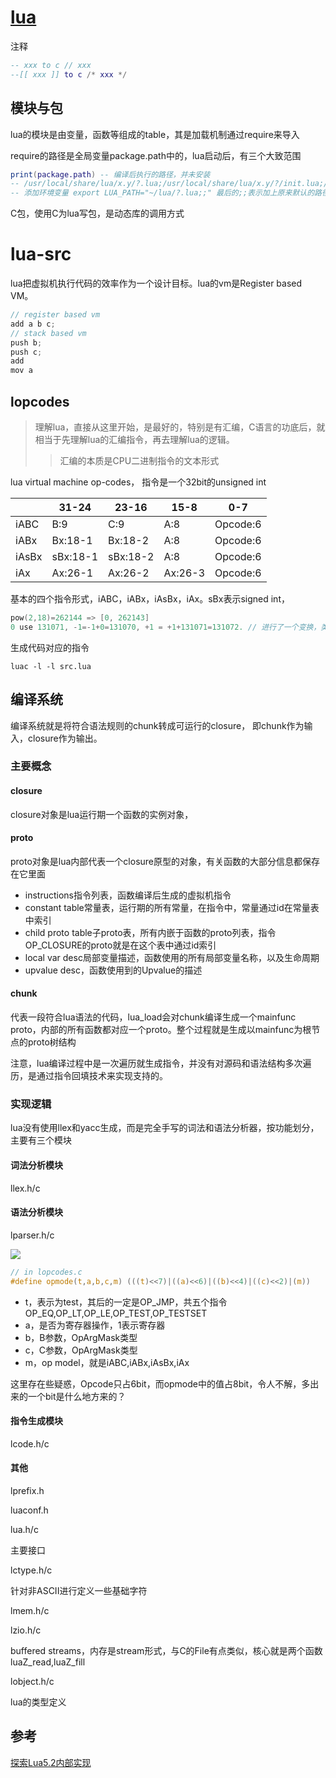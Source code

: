 # [lua](https://www.lua.org/)

注释 

```lua
-- xxx to c // xxx
--[[ xxx ]] to c /* xxx */
```

## 模块与包

lua的模块是由变量，函数等组成的table，其是加载机制通过require来导入

require的路径是全局变量package.path中的，lua启动后，有三个大致范围

```lua
print(package.path) -- 编译后执行的路径，并未安装
-- /usr/local/share/lua/x.y/?.lua;/usr/local/share/lua/x.y/?/init.lua;/usr/local/lib/lua/x.y/?.lua;/usr/local/lib/lua/x.y/?/init.lua;./?.lua;./?/init.lua
-- 添加环境变量 export LUA_PATH="~/lua/?.lua;;" 最后的;;表示加上原来默认的路径
```

C包，使用C为lua写包，是动态库的调用方式

# lua-src

lua把虚拟机执行代码的效率作为一个设计目标。lua的vm是Register based VM。

```c
// register based vm
add a b c;
// stack based vm
push b;
push c;
add
mov a
```

## lopcodes

> 理解lua，直接从这里开始，是最好的，特别是有汇编，C语言的功底后，就相当于先理解lua的汇编指令，再去理解lua的逻辑。
>
> > 汇编的本质是CPU二进制指令的文本形式

lua virtual machine op-codes， 指令是一个32bit的unsigned int

|       | 31-24    | 23-16    | 15-8    | 0-7      |
| ----- | -------- | -------- | ------- | -------- |
| iABC  | B:9      | C:9      | A:8     | Opcode:6 |
| iABx  | Bx:18-1  | Bx:18-2  | A:8     | Opcode:6 |
| iAsBx | sBx:18-1 | sBx:18-2 | A:8     | Opcode:6 |
| iAx   | Ax:26-1  | Ax:26-2  | Ax:26-3 | Opcode:6 |

基本的四个指令形式，iABC，iABx，iAsBx，iAx。sBx表示signed int，

```c
pow(2,18)=262144 => [0, 262143] 
0 use 131071, -1=-1+0=131070, +1 = +1+131071=131072. // 进行了一个变换，类似二进制取补
```

生成代码对应的指令

```shell
luac -l -l src.lua
```



## 编译系统

编译系统就是将符合语法规则的chunk转成可运行的closure， 即chunk作为输入，closure作为输出。

### 主要概念

#### closure

closure对象是lua运行期一个函数的实例对象，

#### proto

proto对象是lua内部代表一个closure原型的对象，有关函数的大部分信息都保存在它里面

- instructions指令列表，函数编译后生成的虚拟机指令
- constant table常量表，运行期的所有常量，在指令中，常量通过id在常量表中索引
- child proto table子proto表，所有内嵌于函数的proto列表，指令OP_CLOSURE的proto就是在这个表中通过id索引
- local var desc局部变量描述，函数使用的所有局部变量名称，以及生命周期
- upvalue desc，函数使用到的Upvalue的描述

#### chunk

代表一段符合lua语法的代码，lua_load会对chunk编译生成一个mainfunc proto，内部的所有函数都对应一个proto。整个过程就是生成以mainfunc为根节点的proto树结构

注意，lua编译过程中是一次遍历就生成指令，并没有对源码和语法结构多次遍历，是通过指令回填技术来实现支持的。

### 实现逻辑

lua没有使用llex和yacc生成，而是完全手写的词法和语法分析器，按功能划分，主要有三个模块

#### 词法分析模块

llex.h/c

#### 语法分析模块

lparser.h/c


![](./images/lua-opcode.png)


```c
// in lopcodes.c
#define opmode(t,a,b,c,m) (((t)<<7)|((a)<<6)|((b)<<4)|((c)<<2)|(m))
```

- t，表示为test，其后的一定是OP_JMP，共五个指令OP_EQ,OP_LT,OP_LE,OP_TEST,OP_TESTSET
- a，是否为寄存器操作，1表示寄存器
- b，B参数，OpArgMask类型
- c，C参数，OpArgMask类型
- m，op model，就是iABC,iABx,iAsBx,iAx

这里存在些疑惑，Opcode只占6bit，而opmode中的值占8bit，令人不解，多出来的一个bit是什么地方来的？

#### 指令生成模块

lcode.h/c

#### 其他

lprefix.h

luaconf.h

lua.h/c

主要接口

lctype.h/c

针对非ASCII进行定义一些基础字符

lmem.h/c

lzio.h/c

buffered streams，内存是stream形式，与C的File有点类似，核心就是两个函数luaZ_read,luaZ_fill

lobject.h/c

lua的类型定义

## 参考

[探索Lua5.2内部实现](https://blog.csdn.net/yuanlin2008/article/category/1307277)

